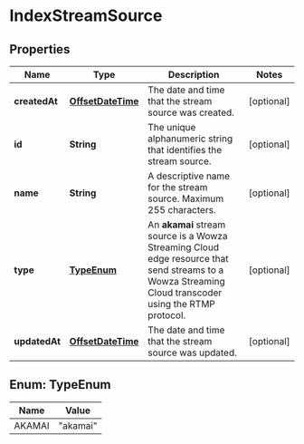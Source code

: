 
# IndexStreamSource

## Properties
Name | Type | Description | Notes
------------ | ------------- | ------------- | -------------
**createdAt** | [**OffsetDateTime**](OffsetDateTime.md) | The date and time that the stream source was created. |  [optional]
**id** | **String** | The unique alphanumeric string that identifies the stream source. |  [optional]
**name** | **String** | A descriptive name for the stream source. Maximum 255 characters. |  [optional]
**type** | [**TypeEnum**](#TypeEnum) | An **akamai** stream source is a Wowza Streaming Cloud edge resource that send streams to a Wowza Streaming Cloud transcoder using the RTMP protocol. |  [optional]
**updatedAt** | [**OffsetDateTime**](OffsetDateTime.md) | The date and time that the stream source was updated. |  [optional]


<a name="TypeEnum"></a>
## Enum: TypeEnum
Name | Value
---- | -----
AKAMAI | &quot;akamai&quot;



